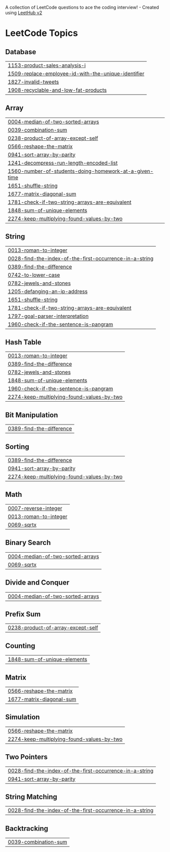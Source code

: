 A collection of LeetCode questions to ace the coding interview! - Created using [LeetHub v2](https://github.com/arunbhardwaj/LeetHub-2.0)
<!---LeetCode Topics Start-->
# LeetCode Topics
## Database
|  |
| ------- |
| [1153-product-sales-analysis-i](https://github.com/diwasthangarasu/LeetCode/tree/master/1153-product-sales-analysis-i) |
| [1509-replace-employee-id-with-the-unique-identifier](https://github.com/diwasthangarasu/LeetCode/tree/master/1509-replace-employee-id-with-the-unique-identifier) |
| [1827-invalid-tweets](https://github.com/diwasthangarasu/LeetCode/tree/master/1827-invalid-tweets) |
| [1908-recyclable-and-low-fat-products](https://github.com/diwasthangarasu/LeetCode/tree/master/1908-recyclable-and-low-fat-products) |
## Array
|  |
| ------- |
| [0004-median-of-two-sorted-arrays](https://github.com/diwasthangarasu/LeetCode/tree/master/0004-median-of-two-sorted-arrays) |
| [0039-combination-sum](https://github.com/diwasthangarasu/LeetCode/tree/master/0039-combination-sum) |
| [0238-product-of-array-except-self](https://github.com/diwasthangarasu/LeetCode/tree/master/0238-product-of-array-except-self) |
| [0566-reshape-the-matrix](https://github.com/diwasthangarasu/LeetCode/tree/master/0566-reshape-the-matrix) |
| [0941-sort-array-by-parity](https://github.com/diwasthangarasu/LeetCode/tree/master/0941-sort-array-by-parity) |
| [1241-decompress-run-length-encoded-list](https://github.com/diwasthangarasu/LeetCode/tree/master/1241-decompress-run-length-encoded-list) |
| [1560-number-of-students-doing-homework-at-a-given-time](https://github.com/diwasthangarasu/LeetCode/tree/master/1560-number-of-students-doing-homework-at-a-given-time) |
| [1651-shuffle-string](https://github.com/diwasthangarasu/LeetCode/tree/master/1651-shuffle-string) |
| [1677-matrix-diagonal-sum](https://github.com/diwasthangarasu/LeetCode/tree/master/1677-matrix-diagonal-sum) |
| [1781-check-if-two-string-arrays-are-equivalent](https://github.com/diwasthangarasu/LeetCode/tree/master/1781-check-if-two-string-arrays-are-equivalent) |
| [1848-sum-of-unique-elements](https://github.com/diwasthangarasu/LeetCode/tree/master/1848-sum-of-unique-elements) |
| [2274-keep-multiplying-found-values-by-two](https://github.com/diwasthangarasu/LeetCode/tree/master/2274-keep-multiplying-found-values-by-two) |
## String
|  |
| ------- |
| [0013-roman-to-integer](https://github.com/diwasthangarasu/LeetCode/tree/master/0013-roman-to-integer) |
| [0028-find-the-index-of-the-first-occurrence-in-a-string](https://github.com/diwasthangarasu/LeetCode/tree/master/0028-find-the-index-of-the-first-occurrence-in-a-string) |
| [0389-find-the-difference](https://github.com/diwasthangarasu/LeetCode/tree/master/0389-find-the-difference) |
| [0742-to-lower-case](https://github.com/diwasthangarasu/LeetCode/tree/master/0742-to-lower-case) |
| [0782-jewels-and-stones](https://github.com/diwasthangarasu/LeetCode/tree/master/0782-jewels-and-stones) |
| [1205-defanging-an-ip-address](https://github.com/diwasthangarasu/LeetCode/tree/master/1205-defanging-an-ip-address) |
| [1651-shuffle-string](https://github.com/diwasthangarasu/LeetCode/tree/master/1651-shuffle-string) |
| [1781-check-if-two-string-arrays-are-equivalent](https://github.com/diwasthangarasu/LeetCode/tree/master/1781-check-if-two-string-arrays-are-equivalent) |
| [1797-goal-parser-interpretation](https://github.com/diwasthangarasu/LeetCode/tree/master/1797-goal-parser-interpretation) |
| [1960-check-if-the-sentence-is-pangram](https://github.com/diwasthangarasu/LeetCode/tree/master/1960-check-if-the-sentence-is-pangram) |
## Hash Table
|  |
| ------- |
| [0013-roman-to-integer](https://github.com/diwasthangarasu/LeetCode/tree/master/0013-roman-to-integer) |
| [0389-find-the-difference](https://github.com/diwasthangarasu/LeetCode/tree/master/0389-find-the-difference) |
| [0782-jewels-and-stones](https://github.com/diwasthangarasu/LeetCode/tree/master/0782-jewels-and-stones) |
| [1848-sum-of-unique-elements](https://github.com/diwasthangarasu/LeetCode/tree/master/1848-sum-of-unique-elements) |
| [1960-check-if-the-sentence-is-pangram](https://github.com/diwasthangarasu/LeetCode/tree/master/1960-check-if-the-sentence-is-pangram) |
| [2274-keep-multiplying-found-values-by-two](https://github.com/diwasthangarasu/LeetCode/tree/master/2274-keep-multiplying-found-values-by-two) |
## Bit Manipulation
|  |
| ------- |
| [0389-find-the-difference](https://github.com/diwasthangarasu/LeetCode/tree/master/0389-find-the-difference) |
## Sorting
|  |
| ------- |
| [0389-find-the-difference](https://github.com/diwasthangarasu/LeetCode/tree/master/0389-find-the-difference) |
| [0941-sort-array-by-parity](https://github.com/diwasthangarasu/LeetCode/tree/master/0941-sort-array-by-parity) |
| [2274-keep-multiplying-found-values-by-two](https://github.com/diwasthangarasu/LeetCode/tree/master/2274-keep-multiplying-found-values-by-two) |
## Math
|  |
| ------- |
| [0007-reverse-integer](https://github.com/diwasthangarasu/LeetCode/tree/master/0007-reverse-integer) |
| [0013-roman-to-integer](https://github.com/diwasthangarasu/LeetCode/tree/master/0013-roman-to-integer) |
| [0069-sqrtx](https://github.com/diwasthangarasu/LeetCode/tree/master/0069-sqrtx) |
## Binary Search
|  |
| ------- |
| [0004-median-of-two-sorted-arrays](https://github.com/diwasthangarasu/LeetCode/tree/master/0004-median-of-two-sorted-arrays) |
| [0069-sqrtx](https://github.com/diwasthangarasu/LeetCode/tree/master/0069-sqrtx) |
## Divide and Conquer
|  |
| ------- |
| [0004-median-of-two-sorted-arrays](https://github.com/diwasthangarasu/LeetCode/tree/master/0004-median-of-two-sorted-arrays) |
## Prefix Sum
|  |
| ------- |
| [0238-product-of-array-except-self](https://github.com/diwasthangarasu/LeetCode/tree/master/0238-product-of-array-except-self) |
## Counting
|  |
| ------- |
| [1848-sum-of-unique-elements](https://github.com/diwasthangarasu/LeetCode/tree/master/1848-sum-of-unique-elements) |
## Matrix
|  |
| ------- |
| [0566-reshape-the-matrix](https://github.com/diwasthangarasu/LeetCode/tree/master/0566-reshape-the-matrix) |
| [1677-matrix-diagonal-sum](https://github.com/diwasthangarasu/LeetCode/tree/master/1677-matrix-diagonal-sum) |
## Simulation
|  |
| ------- |
| [0566-reshape-the-matrix](https://github.com/diwasthangarasu/LeetCode/tree/master/0566-reshape-the-matrix) |
| [2274-keep-multiplying-found-values-by-two](https://github.com/diwasthangarasu/LeetCode/tree/master/2274-keep-multiplying-found-values-by-two) |
## Two Pointers
|  |
| ------- |
| [0028-find-the-index-of-the-first-occurrence-in-a-string](https://github.com/diwasthangarasu/LeetCode/tree/master/0028-find-the-index-of-the-first-occurrence-in-a-string) |
| [0941-sort-array-by-parity](https://github.com/diwasthangarasu/LeetCode/tree/master/0941-sort-array-by-parity) |
## String Matching
|  |
| ------- |
| [0028-find-the-index-of-the-first-occurrence-in-a-string](https://github.com/diwasthangarasu/LeetCode/tree/master/0028-find-the-index-of-the-first-occurrence-in-a-string) |
## Backtracking
|  |
| ------- |
| [0039-combination-sum](https://github.com/diwasthangarasu/LeetCode/tree/master/0039-combination-sum) |
<!---LeetCode Topics End-->